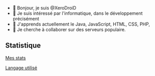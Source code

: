 - 👋 Bonjour, je suis @XeroDroiD
- 👀 Je suis intéressé par l'informatique, dans le développement précisément 
- 🌱 J'apprends actuellement le Java, JavaScript, HTML, CSS, PHP,
- 💞️ Je cherche à collaborer sur des serveurs populaire.

<!---
XeroDroid/XeroDroid est un référentiel ✨ spécial ✨ -->


## Statistique

[Mes stats](https://github-readme-stats.vercel.app/api?username=XeroDroiD&show_icons=true&theme=tokyonight)

[Langage utilisé](https://github-readme-stats.vercel.app/api/top-langs/?username=XeroDroiD&langs_count=3&theme=tokyonight)
